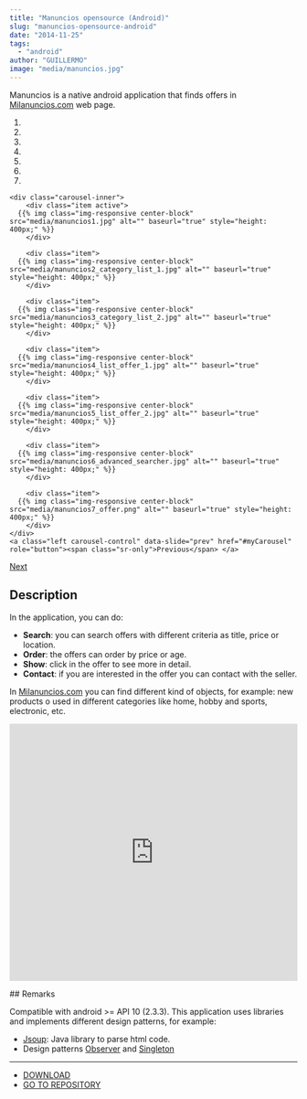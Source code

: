 ```yaml
---
title: "Manuncios opensource (Android)"
slug: "manuncios-opensource-android"
date: "2014-11-25"
tags:  
  - "android"
author: "GUILLERMO"
image: "media/manuncios.jpg"
---
```


Manuncios is a native android application that finds offers in [Milanuncios.com](http://www.milanuncios.com) web page.

<div class="carousel slide" id="myCarousel">
	<ol class="carousel-indicators">
		<li class="active" data-slide-to="0" data-target="#myCarousel"></li>
		<li data-slide-to="1" data-target="#myCarousel"></li>
		<li data-slide-to="2" data-target="#myCarousel"></li>
		<li data-slide-to="3" data-target="#myCarousel"></li>
		<li data-slide-to="4" data-target="#myCarousel"></li>
		<li data-slide-to="5" data-target="#myCarousel"></li>
		<li data-slide-to="6" data-target="#myCarousel"></li>
	</ol>

	<div class="carousel-inner">
		<div class="item active">
      {{% img class="img-responsive center-block" src="media/manuncios1.jpg" alt="" baseurl="true" style="height: 400px;" %}}			
		</div>

		<div class="item">
      {{% img class="img-responsive center-block" src="media/manuncios2_category_list_1.jpg" alt="" baseurl="true" style="height: 400px;" %}}			
		</div>

		<div class="item">
      {{% img class="img-responsive center-block" src="media/manuncios3_category_list_2.jpg" alt="" baseurl="true" style="height: 400px;" %}}			
		</div>

		<div class="item">
      {{% img class="img-responsive center-block" src="media/manuncios4_list_offer_1.jpg" alt="" baseurl="true" style="height: 400px;" %}}			
		</div>

		<div class="item">
      {{% img class="img-responsive center-block" src="media/manuncios5_list_offer_2.jpg" alt="" baseurl="true" style="height: 400px;" %}}			
		</div>

		<div class="item">
      {{% img class="img-responsive center-block" src="media/manuncios6_advanced_searcher.jpg" alt="" baseurl="true" style="height: 400px;" %}}			
		</div>

		<div class="item">
      {{% img class="img-responsive center-block" src="media/manuncios7_offer.png" alt="" baseurl="true" style="height: 400px;" %}}			
		</div>
	</div>
	<a class="left carousel-control" data-slide="prev" href="#myCarousel" role="button"><span class="sr-only">Previous</span> </a>
  <a class="right carousel-control" data-slide="next" href="#myCarousel" role="button"> <span class="sr-only">Next</span> </a>
</div>

## Description

In the application, you can do:

- **Search**: you can search offers with different criteria as title, price or location.
- **Order**: the offers can order by price or age.
- **Show**: click in the offer to see more in detail.
- **Contact**: if you are interested in the offer you can contact with the seller.

In [Milanuncios.com](http://www.milanuncios.com) you can find different kind of objects, for example: new products o used in different categories like home, hobby and sports, electronic, etc.

<iframe frameborder="0" height="450" id="ytplayer" src="http://www.youtube.com/embed/S2Kg5AeTFRA" type="text/html" width="100%"></iframe>

## Remarks

Compatible with android >= API 10 (2.3.3).
This application uses libraries and implements different design patterns, for example:
- [Jsoup](http://jsoup.org): Java library to parse html code.
- Design patterns [Observer](http://en.wikipedia.org/wiki/Observer_pattern) and [Singleton](http://en.wikipedia.org/wiki/Singleton_pattern)

---

- [DOWNLOAD](https://bitbucket.org/devcows/manuncios-opensource/src/0ad59fd9b04770668d81eba26274a8679717eaec/app/app-release.apk?at=master)
- [GO TO REPOSITORY](https://bitbucket.org/devcows/manuncios-opensource)

